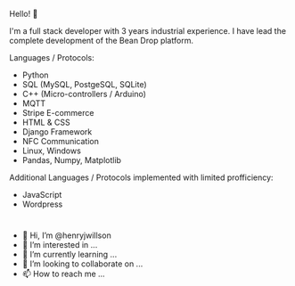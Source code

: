 Hello! 👋 

I'm a full stack developer with 3 years industrial experience. I have lead the complete development of the Bean Drop platform. 

Languages / Protocols:
- Python
- SQL (MySQL, PostgeSQL, SQLite)
- C++ (Micro-controllers / Arduino)
- MQTT
- Stripe E-commerce
- HTML & CSS
- Django Framework
- NFC Communication
- Linux, Windows
- Pandas, Numpy, Matplotlib

Additional Languages / Protocols implemented with limited profficiency:
- JavaScript
- Wordpress

#
- 👋 Hi, I’m @henryjwillson
- 👀 I’m interested in ...
- 🌱 I’m currently learning ...
- 💞️ I’m looking to collaborate on ...
- 📫 How to reach me ...

<!---
henryjwillson/henryjwillson is a ✨ special ✨ repository because its `README.md` (this file) appears on your GitHub profile.
You can click the Preview link to take a look at your changes.
--->
